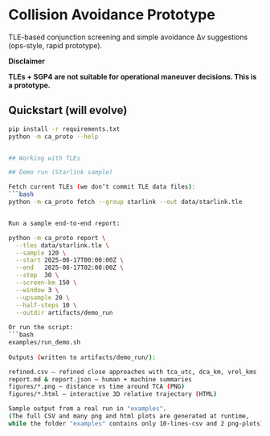 # Collision Avoidance Prototype

TLE-based conjunction screening and simple avoidance Δv suggestions (ops-style, rapid prototype).

**Disclaimer**

**TLEs + SGP4 are not suitable for operational maneuver decisions. This is a prototype.**

## Quickstart (will evolve)
```bash
pip install -r requirements.txt
python -m ca_proto --help


## Working with TLEs

## Demo run (Starlink sample)

Fetch current TLEs (we don’t commit TLE data files):
```bash
python -m ca_proto fetch --group starlink --out data/starlink.tle


Run a sample end-to-end report:

python -m ca_proto report \
  --tles data/starlink.tle \
  --sample 120 \
  --start 2025-08-17T00:00:00Z \
  --end   2025-08-17T02:00:00Z \
  --step  30 \
  --screen-km 150 \
  --window 3 \
  --upsample 20 \
  --half-steps 10 \
  --outdir artifacts/demo_run
  
Or run the script:
```bash
examples/run_demo.sh
  
Outputs (written to artifacts/demo_run/):

refined.csv — refined close approaches with tca_utc, dca_km, vrel_kms
report.md & report.json — human + machine summaries
figures/*.png — distance vs time around TCA (PNG)
figures/*.html — interactive 3D relative trajectory (HTML)

Sample output from a real run in "examples".
(The full CSV and many png and html plots are generated at runtime, 
while the folder "examples" contains only 10-lines-csv and 2 png-plots)
